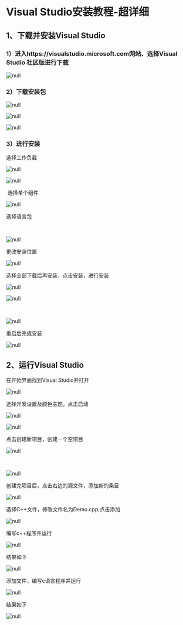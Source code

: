 # Visual Studio安装教程-超详细

## 1、下载并安装Visual Studio

### 1）进入https://visualstudio.microsoft.com网站、选择Visual Studio 社区版进行下载

![](https://img-blog.csdnimg.cn/035df58d952f4448aa9820e38cececeb.png?x-oss-process=image/watermark,type_ZHJvaWRzYW5zZmFsbGJhY2s,shadow_50,text_Q1NETiBA6KOF5L2c5LiN5Zyo5oSP,size_20,color_FFFFFF,t_70,g_se,x_16 "null")

### 2）下载安装包

![](https://img-blog.csdnimg.cn/b15b075392504d0ea9e062ccbc1dbbcf.png?x-oss-process=image/watermark,type_ZHJvaWRzYW5zZmFsbGJhY2s,shadow_50,text_Q1NETiBA6KOF5L2c5LiN5Zyo5oSP,size_15,color_FFFFFF,t_70,g_se,x_16 "null")

![](https://img-blog.csdnimg.cn/8f71146a19ca4b058a04566ac3b40eb6.png?x-oss-process=image/watermark,type_ZHJvaWRzYW5zZmFsbGJhY2s,shadow_50,text_Q1NETiBA6KOF5L2c5LiN5Zyo5oSP,size_15,color_FFFFFF,t_70,g_se,x_16 "null")

![](https://img-blog.csdnimg.cn/8e35729f644849d383d59da216e5d4f0.png?x-oss-process=image/watermark,type_ZHJvaWRzYW5zZmFsbGJhY2s,shadow_50,text_Q1NETiBA6KOF5L2c5LiN5Zyo5oSP,size_15,color_FFFFFF,t_70,g_se,x_16 "null")

### 3）进行安装

选择工作负载

![](https://img-blog.csdnimg.cn/b58e66387bbe41c8908053e53556d3d1.png?x-oss-process=image/watermark,type_ZHJvaWRzYW5zZmFsbGJhY2s,shadow_50,text_Q1NETiBA6KOF5L2c5LiN5Zyo5oSP,size_18,color_FFFFFF,t_70,g_se,x_16 "null")

![](https://img-blog.csdnimg.cn/7c096fc7ccda4963a535ecee1091dab9.png?x-oss-process=image/watermark,type_ZHJvaWRzYW5zZmFsbGJhY2s,shadow_50,text_Q1NETiBA6KOF5L2c5LiN5Zyo5oSP,size_18,color_FFFFFF,t_70,g_se,x_16 "null")

 选择单个组件

![](https://img-blog.csdnimg.cn/9c82bef2fc87445b9ba82234bc944179.png?x-oss-process=image/watermark,type_ZHJvaWRzYW5zZmFsbGJhY2s,shadow_50,text_Q1NETiBA6KOF5L2c5LiN5Zyo5oSP,size_18,color_FFFFFF,t_70,g_se,x_16 "null")

选择语言包

 

![](https://img-blog.csdnimg.cn/9a6d90030514459ebe4e889b8478a036.png?x-oss-process=image/watermark,type_ZHJvaWRzYW5zZmFsbGJhY2s,shadow_50,text_Q1NETiBA6KOF5L2c5LiN5Zyo5oSP,size_18,color_FFFFFF,t_70,g_se,x_16 "null")

更改安装位置

![](https://img-blog.csdnimg.cn/ba52e79651cb452cb49c502bcaec7b8e.png?x-oss-process=image/watermark,type_ZHJvaWRzYW5zZmFsbGJhY2s,shadow_50,text_Q1NETiBA6KOF5L2c5LiN5Zyo5oSP,size_18,color_FFFFFF,t_70,g_se,x_16 "null")

选择全部下载后再安装，点击安装，进行安装

![](https://img-blog.csdnimg.cn/574a4ad055bc4c1094709f2979834194.png?x-oss-process=image/watermark,type_ZHJvaWRzYW5zZmFsbGJhY2s,shadow_50,text_Q1NETiBA6KOF5L2c5LiN5Zyo5oSP,size_20,color_FFFFFF,t_70,g_se,x_16 "null")

![](https://img-blog.csdnimg.cn/0d21050f5f25455481d7b25879d3755b.png?x-oss-process=image/watermark,type_ZHJvaWRzYW5zZmFsbGJhY2s,shadow_50,text_Q1NETiBA6KOF5L2c5LiN5Zyo5oSP,size_20,color_FFFFFF,t_70,g_se,x_16 "null")

 

![](https://img-blog.csdnimg.cn/d68adfeebcff418fac69f2e0ddf1cd70.png?x-oss-process=image/watermark,type_ZHJvaWRzYW5zZmFsbGJhY2s,shadow_50,text_Q1NETiBA6KOF5L2c5LiN5Zyo5oSP,size_20,color_FFFFFF,t_70,g_se,x_16 "null")

重启后完成安装

![](https://img-blog.csdnimg.cn/10dd4d476f0c44fdbe2427c003be104b.png?x-oss-process=image/watermark,type_ZHJvaWRzYW5zZmFsbGJhY2s,shadow_50,text_Q1NETiBA6KOF5L2c5LiN5Zyo5oSP,size_20,color_FFFFFF,t_70,g_se,x_16 "null")

## 2、运行Visual Studio

在开始界面找到Visual Studio并打开

![](https://img-blog.csdnimg.cn/091d275b5b814e8eab954984b7429ceb.png?x-oss-process=image/watermark,type_ZHJvaWRzYW5zZmFsbGJhY2s,shadow_50,text_Q1NETiBA6KOF5L2c5LiN5Zyo5oSP,size_19,color_FFFFFF,t_70,g_se,x_16 "null")

选择开发设置及颜色主题，点击启动

![](https://img-blog.csdnimg.cn/f5df23ed791f4781b8bdbbd179455a64.png?x-oss-process=image/watermark,type_ZHJvaWRzYW5zZmFsbGJhY2s,shadow_50,text_Q1NETiBA6KOF5L2c5LiN5Zyo5oSP,size_10,color_FFFFFF,t_70,g_se,x_16 "null")

![](https://img-blog.csdnimg.cn/826e09ed13b74afcbb0815095817efd3.png?x-oss-process=image/watermark,type_ZHJvaWRzYW5zZmFsbGJhY2s,shadow_50,text_Q1NETiBA6KOF5L2c5LiN5Zyo5oSP,size_20,color_FFFFFF,t_70,g_se,x_16 "null")

点击创建新项目，创建一个空项目

![](https://img-blog.csdnimg.cn/49690c066a8e4d33b15c813d872bc6b6.png?x-oss-process=image/watermark,type_ZHJvaWRzYW5zZmFsbGJhY2s,shadow_50,text_Q1NETiBA6KOF5L2c5LiN5Zyo5oSP,size_20,color_FFFFFF,t_70,g_se,x_16 "null")

 

![](https://img-blog.csdnimg.cn/431f0aee85fc45598d8f682271f61707.png?x-oss-process=image/watermark,type_ZHJvaWRzYW5zZmFsbGJhY2s,shadow_50,text_Q1NETiBA6KOF5L2c5LiN5Zyo5oSP,size_10,color_FFFFFF,t_70,g_se,x_16 "null")

创建完项目后，点击右边的源文件，添加新的条目

![](https://img-blog.csdnimg.cn/d042df95e2d04e118598187ae55e7751.png?x-oss-process=image/watermark,type_ZHJvaWRzYW5zZmFsbGJhY2s,shadow_50,text_Q1NETiBA6KOF5L2c5LiN5Zyo5oSP,size_20,color_FFFFFF,t_70,g_se,x_16 "null")

选择C++文件，修改文件名为Demo.cpp,点击添加

![](https://img-blog.csdnimg.cn/b152fe4591a84432b9ed80e0eb20d81d.png?x-oss-process=image/watermark,type_ZHJvaWRzYW5zZmFsbGJhY2s,shadow_50,text_Q1NETiBA6KOF5L2c5LiN5Zyo5oSP,size_20,color_FFFFFF,t_70,g_se,x_16 "null")

编写c++程序并运行

![](https://img-blog.csdnimg.cn/35b58c6e1240417fa7958a5a804e99db.png?x-oss-process=image/watermark,type_ZHJvaWRzYW5zZmFsbGJhY2s,shadow_50,text_Q1NETiBA6KOF5L2c5LiN5Zyo5oSP,size_20,color_FFFFFF,t_70,g_se,x_16 "null")

结果如下

![](https://img-blog.csdnimg.cn/5668a92439454a03966563f900cf7390.png?x-oss-process=image/watermark,type_ZHJvaWRzYW5zZmFsbGJhY2s,shadow_50,text_Q1NETiBA6KOF5L2c5LiN5Zyo5oSP,size_20,color_FFFFFF,t_70,g_se,x_16 "null")

添加文件，编写c语言程序并运行

![](https://img-blog.csdnimg.cn/6928e325a28e4fabae080bb5bb0185b5.png?x-oss-process=image/watermark,type_ZHJvaWRzYW5zZmFsbGJhY2s,shadow_50,text_Q1NETiBA6KOF5L2c5LiN5Zyo5oSP,size_20,color_FFFFFF,t_70,g_se,x_16 "null")

结果如下

![](https://img-blog.csdnimg.cn/5269ba95425b4927bf4cd9cacbbd2b4b.png?x-oss-process=image/watermark,type_ZHJvaWRzYW5zZmFsbGJhY2s,shadow_50,text_Q1NETiBA6KOF5L2c5LiN5Zyo5oSP,size_20,color_FFFFFF,t_70,g_se,x_16 "null")
